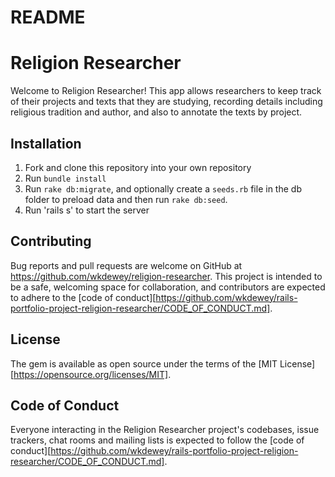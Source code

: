 # README


# Religion Researcher

Welcome to Religion Researcher! This app allows researchers to keep track of their projects and texts that they are studying, recording details including religious tradition and author, and also to annotate the texts by project.

## Installation

1. Fork and clone this repository into your own repository
2. Run `bundle install`
3. Run `rake db:migrate`, and optionally create a `seeds.rb` file in the db folder to preload data and then run `rake db:seed`.
4. Run 'rails s' to start the server


## Contributing

Bug reports and pull requests are welcome on GitHub at https://github.com/wkdewey/religion-researcher. This project is intended to be a safe, welcoming space for collaboration, and contributors are expected to adhere to the [code of conduct][https://github.com/wkdewey/rails-portfolio-project-religion-researcher/CODE_OF_CONDUCT.md].


## License

The gem is available as open source under the terms of the [MIT License][https://opensource.org/licenses/MIT].

## Code of Conduct

Everyone interacting in the Religion Researcher project's codebases, issue trackers, chat rooms and mailing lists is expected to follow the [code of conduct][https://github.com/wkdewey/rails-portfolio-project-religion-researcher/CODE_OF_CONDUCT.md].
